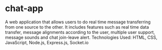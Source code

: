 # chat-app
A web application that allows users to do real time message transferring from one source to the other. It includes features such as real time data transfer, message alignments according to the user, multiple user support, message sounds and chat join-leave alert. 
Technologies Used: HTML, CSS, JavaScript, Node.js, Express.js, Socket.io
